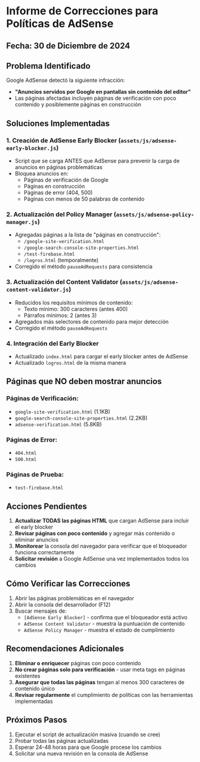 # Informe de Correcciones para Políticas de AdSense

## Fecha: 30 de Diciembre de 2024

## Problema Identificado
Google AdSense detectó la siguiente infracción:
- **"Anuncios servidos por Google en pantallas sin contenido del editor"**
- Las páginas afectadas incluyen páginas de verificación con poco contenido y posiblemente páginas en construcción

## Soluciones Implementadas

### 1. **Creación de AdSense Early Blocker** (`assets/js/adsense-early-blocker.js`)
- Script que se carga ANTES que AdSense para prevenir la carga de anuncios en páginas problemáticas
- Bloquea anuncios en:
  - Páginas de verificación de Google
  - Páginas en construcción
  - Páginas de error (404, 500)
  - Páginas con menos de 50 palabras de contenido

### 2. **Actualización del Policy Manager** (`assets/js/adsense-policy-manager.js`)
- Agregadas páginas a la lista de "páginas en construcción":
  - `/google-site-verification.html`
  - `/google-search-console-site-properties.html`
  - `/test-firebase.html`
  - `/logros.html` (temporalmente)
- Corregido el método `pauseAdRequests` para consistencia

### 3. **Actualización del Content Validator** (`assets/js/adsense-content-validator.js`)
- Reducidos los requisitos mínimos de contenido:
  - Texto mínimo: 300 caracteres (antes 400)
  - Párrafos mínimos: 2 (antes 3)
- Agregados más selectores de contenido para mejor detección
- Corregido el método `pauseAdRequests`

### 4. **Integración del Early Blocker**
- Actualizado `index.html` para cargar el early blocker antes de AdSense
- Actualizado `logros.html` de la misma manera

## Páginas que NO deben mostrar anuncios

### Páginas de Verificación:
- `google-site-verification.html` (1.1KB)
- `google-search-console-site-properties.html` (2.2KB)
- `adsense-verification.html` (5.8KB)

### Páginas de Error:
- `404.html`
- `500.html`

### Páginas de Prueba:
- `test-firebase.html`

## Acciones Pendientes

1. **Actualizar TODAS las páginas HTML** que cargan AdSense para incluir el early blocker
2. **Revisar páginas con poco contenido** y agregar más contenido o eliminar anuncios
3. **Monitorear** la consola del navegador para verificar que el bloqueador funciona correctamente
4. **Solicitar revisión** a Google AdSense una vez implementados todos los cambios

## Cómo Verificar las Correcciones

1. Abrir las páginas problemáticas en el navegador
2. Abrir la consola del desarrollador (F12)
3. Buscar mensajes de:
   - `[AdSense Early Blocker]` - confirma que el bloqueador está activo
   - `AdSense Content Validator` - muestra la puntuación de contenido
   - `AdSense Policy Manager` - muestra el estado de cumplimiento

## Recomendaciones Adicionales

1. **Eliminar o enriquecer** páginas con poco contenido
2. **No crear páginas solo para verificación** - usar meta tags en páginas existentes
3. **Asegurar que todas las páginas** tengan al menos 300 caracteres de contenido único
4. **Revisar regularmente** el cumplimiento de políticas con las herramientas implementadas

## Próximos Pasos

1. Ejecutar el script de actualización masiva (cuando se cree)
2. Probar todas las páginas actualizadas
3. Esperar 24-48 horas para que Google procese los cambios
4. Solicitar una nueva revisión en la consola de AdSense 